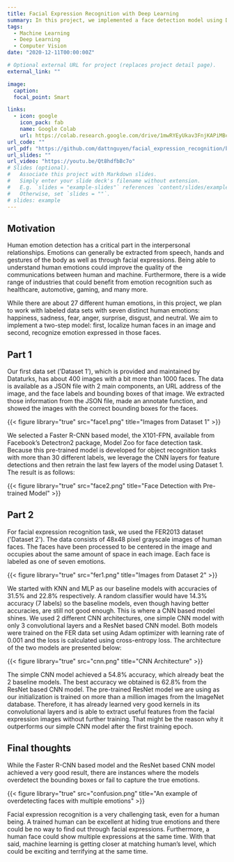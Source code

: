 ```yaml
---
title: Facial Expression Recognition with Deep Learning
summary: In this project, we implemented a face detection model using Detectron2 and several different machine learning algorithms such as k-nearest neighbors (”KNN”), multi-layer perceptron (”MLP”), and convolutional neural net (”CNN”) for the facial expression recognition. Our models are trained on two separate imagebased data sets. We were able to achieve a 70% AP50 with our face detection model and our best facial expression recognition model achieved an accuracy of 65%.
tags:
  - Machine Learning
  - Deep Learning
  - Computer Vision
date: "2020-12-11T00:00:00Z"

# Optional external URL for project (replaces project detail page).
external_link: ""

image:
  caption:
  focal_point: Smart

links:
  - icon: google
    icon_pack: fab
    name: Google Colab
    url: https://colab.research.google.com/drive/1mwRYEyUkav3FnjKAPiMBc6fEq7eM6XGR
url_code: ""
url_pdf: "https://github.com/dattnguyen/facial_expression_recognition/blob/main/final_report.pdf"
url_slides: ""
url_video: "https://youtu.be/Qt8hdfbBc7o"
# Slides (optional).
#   Associate this project with Markdown slides.
#   Simply enter your slide deck's filename without extension.
#   E.g. `slides = "example-slides"` references `content/slides/example-slides.md`.
#   Otherwise, set `slides = ""`.
# slides: example
---
```


## Motivation

Human emotion detection has a critical part in the interpersonal relationships. Emotions can generally be extracted from speech, hands and gestures of the body as well as
through facial expressions. Being able to understand human emotions could improve the quality of the communications between human and machine. Furthermore, there is a wide range of industries that could benefit from emotion recognition such as healthcare, automotive, gaming, and many more.

While there are about 27 different human emotions, in this project, we plan to work with labeled data sets with seven distinct human emotions: happiness, sadness, fear, anger,
surprise, disgust, and neutral. We aim to implement a two-step model: first, localize human faces in an image and second, recognize emotion expressed in those faces.

## Part 1

Our first data set (’Dataset 1’), which is provided and maintained by Dataturks, has about 400 images with a bit more than 1000 faces. The data is available as a JSON file with 2 main components, an URL address of the image, and the face labels and bounding boxes of that image. We extracted those information from the JSON file, made an annotate function, and showed the images with the correct bounding boxes for the faces.

{{< figure library="true" src="face1.png" title="Images from Dataset 1" >}}

We selected a Faster R-CNN based model, the X101-FPN, available from Facebook’s Detectron2 package, Model Zoo for face detection task. Because this pre-trained model is developed for object recognition tasks with more than 30 different labels, we leverage the CNN layers for feature detections and then retrain the last few layers of the model using Dataset 1. The result is as follows:

{{< figure library="true" src="face2.png" title="Face Detection with Pre-trained Model" >}}

## Part 2

For facial expression recognition task, we used the FER2013 dataset ('Dataset 2'). The data consists of 48x48 pixel grayscale images of human faces. The faces have been processed to be centered in the image and occupies about the same amount of space in each image. Each face is labeled as one of seven emotions.

{{< figure library="true" src="fer1.png" title="Images from Dataset 2" >}}

We started with KNN and MLP as our baseline models with accuracies of 31.5% and 22.8% respectively. A random classifier would have 14.3% accuracy (7 labels) so the baseline models, even though having better accuracies, are still not good enough. This is where a CNN based model shines. We used 2 different CNN architectures, one simple CNN model with only 3 convolutional layers and a ResNet based CNN model. Both models were trained on the FER data set using Adam optimizer with learning rate of 0.001 and the loss is calculated using cross-entropy loss. The architecture of the two models are presented below:

{{< figure library="true" src="cnn.png" title="CNN Architecture" >}}

The simple CNN model achieved a 54.8% accuracy, which already beat the 2 baseline models. The best accuracy we obtained is 62.8% from the ResNet based CNN model. The pre-trained ResNet model we are using as our initialization is trained on more than a million images from the ImageNet database. Therefore, it has already learned very good kernels in its convolutional layers and is able to extract useful features from the facial expression images without further training. That might be the reason why it outperforms our simple CNN model after the first training epoch.

## Final thoughts

While the Faster R-CNN based model and the ResNet based CNN model achieved a very good result, there are instances where the models overdetect the bounding boxes or fail to capture the true emotions.

{{< figure library="true" src="confusion.png" title="An example of overdetecting faces with multiple emotions" >}}

Facial expression recognition is a very challenging task, even for a human being. A trained human can be excellent at hiding true emotions and there could be no way to find out through facial expressions. Furthermore, a human face could show multiple expressions at the same time. With that said, machine learning is getting closer at matching human’s level, which could be exciting and terrifying at the same time.
